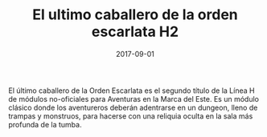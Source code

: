 ﻿---
title: El ultimo caballero de la orden escarlata H2
summary: Una reliquia maldita está haciendo que criaturas malignas deambulen por nuestro mundo, trayendo consigo el caos y la muerte que su señor, Penumbra, les ha ordenado. Un caballero, el último de su Orden, ha jurado acabar con ese Mal y para ello, ayudado por los aventureros, se adentrará en la tumba que debía custodiar la reliquia.
authors:
  - Héctor Prieto de la Calle
date: 2017-09-01
type: post
categories:
- Linea H
tags:
- linea H
- dungeon
minlevels: "2"
maxlevels: "4"
prices: gratis
session: "2"
mincharacters: "3"
maxcharacters: "5"
eval: no oficial
cover: "elultimocaballerodelaordenescarlata.jpg"
download: "elultimocaballerodelaordenescarlata.pdf"
moreinfo: "https://labibliotecadelcalamar.blogspot.com/2017/09/modulo-h2-el-ultimo-caballero-de-la.html"
license: "OGL"
draft: false

---

El último caballero de la Orden Escarlata es el segundo título de la Línea H de módulos no-oficiales para Aventuras en la Marca del Este. Es un módulo clásico donde los aventureros deberán adentrarse en un dungeon, lleno de trampas y monstruos, para hacerse con una reliquia oculta en la sala más profunda de la tumba.
